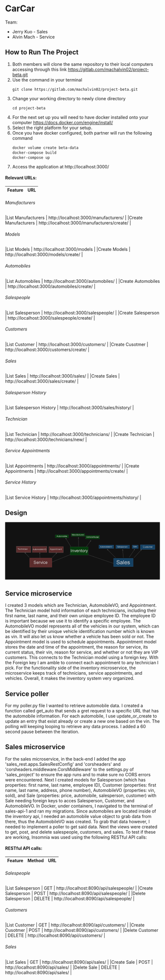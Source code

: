 # CarCar

Team:

* Jerry Kuo - Sales
* Alvin Mach - Service

## How to Run The Project

1. Both members will clone the same repository to their local computers accessing through this link
    https://gitlab.com/machalvin02/project-beta.git
2. Use the command in your terminal
    ```
    git clone https://gitlab.com/machalvin02/project-beta.git
    ```
3. Change your working directory to newly clone directory
    ```
    cd project-beta
    ```
4. For the next set up you will need to have docker installed onto your computer
    https://docs.docker.com/engine/install/
5. Select the right platform for your setup.
6. Once you have docker configured, both partner will run the following command
    ```
    docker volume create beta-data
    docker-compose build
    docker-compose up
    ```
7. Access the application at http://localhost:3000/
#### Relevant URLs:

| Feature          | URL          |
|------------------|--------------|

###### Manufacturers
|List Manufacturers   | http://localhost:3000/manufacturers/        |
|Create Manufacturers | http://localhost:3000/manufacturers/create/ |

###### Models
|List Models   | http://localhost:3000/models         |
|Create Models | http://localhost:3000/models/create/ |

###### Automobiles
|List Automobiles   | http://localhost:3000/automobiles/        |
|Create Automobiles | http://localhost:3000/automobiles/create/ |

###### Salespeople
|List Salesperson   | http://localhost:3000/salespeople/        |
|Create Salesperson | http://localhost:3000/salespeople/create/ |

###### Customers
|List Customer   | http://localhost:3000/customers/        |
|Create Cusotmer | http://localhost:3000/customers/create/ |

###### Sales
|List Sales   | http://localhost:3000/sales/        |
|Create Sales | http://localhost:3000/sales/create/ |

###### Salesperson History
|List Salesperson History | http://localhost:3000/sales/history/ |

###### Technician
|List Technician   | http://localhost:3000/technicians/     |
|Create Technician | http://localhost:3000/technicians/new/ |

###### Service Appointments
|List Appointments   | http://localhost:3000/appointments/        |
|Create Appointments | http://localhost:3000/appointments/create/ |

###### Service History
|List Service History | http://localhost:3000/appointments/history/ |


## Design

![Alt text](image.png)

## Service microservice
I created 3 models which are Technician, AutomobileVO, and Appointment.
The Technician model hold information of each technicians, including their first name, last name, and their own unique employee ID. The employee ID is important because we use it to identify a specific employee.
The AutomobileVO model represents all of the vehicles in our system, which can be identified by their unique vehicle identification number which is known as vin. It will also let us know whether a vehicle has been sold or not.
The Appointment model is used to schedule appointments. Appointment model stores the date and time of the appointment, the reason for service, its current status, their vin, reason for service, and whether or not they are VIP customers. This connects to the Technician model using a foreign key. With the Foreign key I am amble to connect each appointment to any technician I pick.
For the functionality side of the inventory microservice, the microservice keeps track of technicians, service appointments, and vehicles. Overall, it makes the inventory system very organized.

## Service poller

For my poller.py file I wanted to retrieve automobile data. I created a function called get_auto that sends a gret request to a specific URL that has the automobile information. For each automobile, I use update_or_create to update an entry that exist already or create a new one based on the vin. The polling will keeping looping to retrieve any data process. I added a 60 second pause between the iteration.

## Sales microservice

For the sales microservice, in the back-end I added the app 'sales_rest.apps.SalesRestConfig' and 'corsheaders' and 'corsheaders.middleware.CorsMiddleware' to the settings.py of 'sales_project' to ensure the app runs and to make sure no CORS errors were encountered. Next I created models for Salesperson (which has properties: first name, last name, employee ID), Customer (properties: first name, last name, address, phone number), AutomobileVO (properties: vin, sold), and Sale (properties: price, automobile, salesperson, customer) with Sale needing foreign keys to acces Salesperson, Customer, and AutomobileVO. In Docker, under containers, I navigated to the terminal of sales-api-1 and ran my migrations. Since automobiles are located inside of the inventory api, I needed an automobile value object to grab data from there, thus the AutomobileVO was created. To grab that data however, I needed to implement a poller to get said data. Next the views were created to get, post, and delete salespeople, customers, and sales. To test if these are working, Insomnia was used using the following RESTful API calls:

#### RESTful API calls:

| Feature          | Method          | URL          |
|:-----------------|:----------------|:-------------|


###### Salespeople
|List Salesperson   | GET    | http://localhost:8090/api/salespeople/ |
|Create Salesperson | POST   | http://localhost:8090/api/salespeople/ |
|Delete Salesperson | DELETE | http://localhost:8090/api/salespeople/ |


###### Customers
|List Customer   | GET    | http://localhost:8090/api/customers/ |
|Create Cusotmer | POST   | http://localhost:8090/api/customers/ |
|Delete Customer | DELETE | http://localhost:8090/api/customers/ |

###### Sales
|List Sales  | GET    | http://localhost:8090/api/sales/ |
|Create Sale | POST   | http://localhost:8090/api/sales/ |
|Delete Sale | DELETE | http://localhost:8090/api/sales/ |
